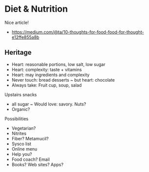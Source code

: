 # Diet & Nutrition

Nice article!

* https://medium.com/@ta/10-thoughts-for-food-food-for-thought-e12ffe855a8b

## Heritage

* Heart: reasonable portions, low salt, low sugar
* Heart: complexity: taste + vitamins
* Heart: may ingredients and complexity
* Never touch: bread desserts ~ but heart: chocolate
* Always take: Fruit cup, soup, salad

Upstairs snacks

* all sugar ~ Would love: savory. Nuts?
* Organic?

Possibilities

* Vegetarian?
* Nitrites
* Fiber? Metamucil?
* Sysco list
* Online menu
* Help you?
* Food coach? Email
* Books? Web sites? Apps?